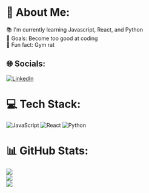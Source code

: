 # 💫 About Me:
📚 I'm currently learning Javascript, React, and Python<br>🎯 Goals: Become too good at coding<br>🎲 Fun fact: Gym rat


## 🌐 Socials:
[![LinkedIn](https://img.shields.io/badge/LinkedIn-%230077B5.svg?logo=linkedin&logoColor=white)](https://linkedin.com/in/douglasfantin) 

# 💻 Tech Stack:
![JavaScript](https://img.shields.io/badge/javascript-%23323330.svg?style=for-the-badge&logo=javascript&logoColor=%23F7DF1E) ![React](https://img.shields.io/badge/react-%2320232a.svg?style=for-the-badge&logo=react&logoColor=%2361DAFB) ![Python](https://img.shields.io/badge/python-3670A0?style=for-the-badge&logo=python&logoColor=ffdd54)
# 📊 GitHub Stats:
![](https://github-readme-stats.vercel.app/api?username=ImFantin&theme=dark&hide_border=false&include_all_commits=false&count_private=false)<br/>
![](https://github-readme-streak-stats.herokuapp.com/?user=ImFantin&theme=dark&hide_border=false)<br/>
![](https://github-readme-stats.vercel.app/api/top-langs/?username=ImFantin&theme=dark&hide_border=false&include_all_commits=false&count_private=false&layout=compact)
